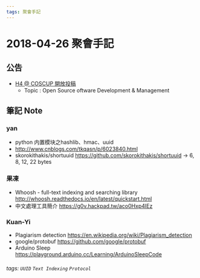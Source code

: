 ```yaml
---
tags: 聚會手記
---
```


2018-04-26 聚會手記
===

公告
---
- [H4 @ COSCUP 開放投稿](https://www.facebook.com/groups/hackingday/permalink/1789119227776734/)
  - Topic : Open Source oftware Development & Management


筆記 Note
---

### yan
- python 内置模块之hashlib、hmac、uuid
- http://www.cnblogs.com/tkqasn/p/6023840.html
- skorokithakis/shortuuid
https://github.com/skorokithakis/shortuuid
-> 6, 8, 12, 22 bytes

### 果凍
- Whoosh - full-text indexing and searching library
http://whoosh.readthedocs.io/en/latest/quickstart.html
- 中文處理工具簡介
https://g0v.hackpad.tw/aco0Hxp4IEz

### Kuan-Yi
- Plagiarism detection
https://en.wikipedia.org/wiki/Plagiarism_detection
- google/protobuf
https://github.com/google/protobuf
- Arduino Sleep
https://playground.arduino.cc/Learning/ArduinoSleepCode

###### tags: `UUID` `Text Indexing` `Protocol`
